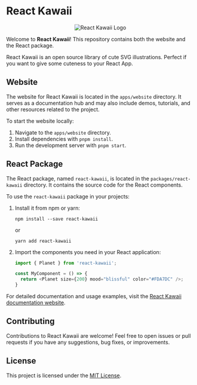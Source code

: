 # React Kawaii

<p align="center">
  <img src="https://raw.githubusercontent.com/miukimiu/react-kawaii/main/images/react-kawaii-logo@2x.png"alt="React Kawaii Logo">
</p>


Welcome to **React Kawaii**! This repository contains both the website and the React package.

React Kawaii is an open source library of cute SVG illustrations. Perfect if you want to give some cuteness to your React App.

## Website

The website for React Kawaii is located in the `apps/website` directory. It serves as a documentation hub and may also include demos, tutorials, and other resources related to the project.

To start the website locally:

1. Navigate to the `apps/website` directory.
2. Install dependencies with `pnpm install`.
3. Run the development server with `pnpm start`.

## React Package

The React package, named `react-kawaii`, is located in the `packages/react-kawaii` directory. It contains the source code for the React components.

To use the `react-kawaii` package in your projects:

1. Install it from npm or yarn:

   ```
   npm install --save react-kawaii
   ```

   or

   ```
   yarn add react-kawaii
   ```

2. Import the components you need in your React application:

   ```javascript
   import { Planet } from 'react-kawaii';

   const MyComponent = () => {
     return <Planet size={200} mood="blissful" color="#FDA7DC" />;
   }
   ```

For detailed documentation and usage examples, visit the [React Kawaii documentation website](https://react-kawaii.vercel.app).

## Contributing

Contributions to React Kawaii are welcome! Feel free to open issues or pull requests if you have any suggestions, bug fixes, or improvements.

## License

This project is licensed under the [MIT License](LICENSE).
